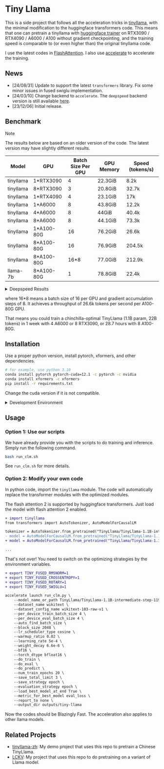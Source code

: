 # Tiny Llama

This is a side project that follows all the acceleration tricks in [tinyllama](https://github.com/jzhang38/TinyLlama), with the minimal modification to the huggingface transformers code. This means that one can pretrain a tinyllama with [huggingface trainer](https://github.com/huggingface/transformers/blob/main/examples/pytorch/language-modeling/run_clm.py) on RTX3090 / RTX4090 / A6000 / A100 without gradient checkpointing, and the training speed is comparable to (or even higher than) the original tinyllama code.

I use the latest codes in [FlashAttention](https://github.com/Dao-AILab/flash-attention/). I also use [accelerate](https://github.com/huggingface/accelerate) to accelerate the training.

## News
- [24/08/31] Update to support the latest  `transformers` library. Fix some minor issues in fused swiglu implementation.
- [24/03/10] Change backend to `accelerate`. The `deepspeed` backend version is still available [here](https://github.com/whyNLP/tinyllama/tree/1694ad94c51a6bf18fc159332944dcee03610798).
- [23/12/06] Initial release.

## Benchmark

> [!NOTE]
> The results below are based on an older version of the code. The latest version may have slightly different results.

| Model     | GPU        | Batch Size Per GPU | GPU Memory | Speed (tokens/s) |
| --------- | ---------- | ------------------ | ---------- | ---------------- |
| tinyllama | 1*RTX3090  | 4                  | 22.3GiB    | 8.2k             |
| tinyllama | 8*RTX3090  | 3                  | 20.8GiB    | 32.7k            |
| tinyllama | 1*RTX4090  | 4                  | 23.1GiB    | 17k              |
| tinyllama | 1*A6000    | 8                  | 43.8GiB    | 12.2k            |
| tinyllama | 4*A6000    | 8                  | 44GiB      | 40.4k            |
| tinyllama | 8*A6000    | 8                  | 44.1GiB    | 73.3k            |
| tinyllama | 1*A100-80G | 16                 | 76.2GiB    | 26.6k            |
| tinyllama | 8*A100-80G | 16                 | 76.9GiB    | 204.5k           |
| tinyllama | 8*A100-80G | 16*8               | 77.0GiB    | 212.9k           |
| llama-7b  | 8*A100-80G | 1                  | 78.8GiB    | 22.4k            |

<details>
<summary>Deepspeed Results</summary>

| Model     | GPU        | Batch Size Per GPU | GPU Memory | Speed (tokens/s) |
| --------- | ---------- | ------------------ | ---------- | ---------------- |
| tinyllama | 8*RTX3090  | 4                  | 16.3G      | 36k              |
| tinyllama | 4*A6000    | 8                  | 30G        | 35k              |
| tinyllama | 4*A6000    | 12                 | 39G        | 40k              |
| tinyllama | 8*A40      | 8                  | 30G        | 86k              |
| tinyllama | 8*A40      | 12                 | 39G        | 92k              |
| llama-7b  | 8*A40      | 1                  | 39.5G      | 4.7k             |
| llama-7b  | 8*A100-80G | 4                  | 60G        | 18k              |
</details>

where 16*8 means a batch size of 16 per GPU and gradient accumulation steps of 8. It achieves a throughput of 26.6k tokens per second per A100-80G GPU.

That means you could train a chinchilla-optimal TinyLlama (1.1B param, 22B tokens) in 1 week with 4 A6000 or 8 RTX3090, or 28.7 hours with 8 A100-80G.

## Installation

Use a proper python version, install pytorch, xformers, and other dependencies.

```sh
# for example, use python 3.10
conda install pytorch pytorch-cuda=12.1 -c pytorch -c nvidia
conda install xformers -c xformers
pip install -r requirements.txt
```

Change the cuda version if it is not compatible.

<details>
<summary>Development Environment</summary>

The current implementation is developed using python 3.12.4.

```sh
# install pytorch
conda install pytorch==2.5.0 pytorch-cuda=12.1 -c pytorch-nightly -c nvidia

# install xFormers
# (Optional) Makes the build much faster
pip install ninja
# Set TORCH_CUDA_ARCH_LIST if running and building on different GPU types
pip install -v -U git+https://github.com/facebookresearch/xformers.git@main#egg=xformers
# (this can take dozens of minutes)

# install other dependencies like transformers, accelerate, etc.
pip install -r requirements.txt
```

> [!NOTE]
> I am using pytorch nightly build since I want to use FlexAttention. Feel free to use the stable version of [PyTorch](https://pytorch.org/get-started/locally/). If so, you can install [xFormers](https://github.com/facebookresearch/xformers) by `conda install xformers -c xformers`.

</details>

## Usage

### Option 1: Use our scripts

We have already provide you with the scripts to do training and inference. Simply run the following command.

```sh
bash run_clm.sh
```

See `run_clm.sh` for more details.

### Option 2: Modify your own code

In python code, import the `tinyllama` module. The code will automatically replace the transformer modules with the optimized modules.

The flash attention 2 is supported by huggingface transformers. Just load the model with flash attention 2 enabled.

```diff
+ import tinyllama
from transformers import AutoTokenizer, AutoModelForCausalLM

tokenizer = AutoTokenizer.from_pretrained("TinyLlama/TinyLlama-1.1B-intermediate-step-1195k-token-2.5T")
- model = AutoModelForCausalLM.from_pretrained("TinyLlama/TinyLlama-1.1B-intermediate-step-1195k-token-2.5T")
+ model = AutoModelForCausalLM.from_pretrained("TinyLlama/TinyLlama-1.1B-intermediate-step-1195k-token-2.5T", attn_implementation="flash_attention_2")

...
```

That's not over! You need to switch on the optimizing strategies by the environment variables. 

```diff
+ export TINY_FUSED_RMSNORM=1
+ export TINY_FUSED_CROSSENTROPY=1
+ export TINY_FUSED_ROTARY=1
+ export TINY_FUSED_SWIGLU=1

accelerate launch run_clm.py \
    --model_name_or_path TinyLlama/TinyLlama-1.1B-intermediate-step-1195k-token-2.5T \
    --dataset_name wikitext \
    --dataset_config_name wikitext-103-raw-v1 \
    --per_device_train_batch_size 4 \
    --per_device_eval_batch_size 4 \
    --auto_find_batch_size \
    --block_size 2048 \
    --lr_scheduler_type cosine \
    --warmup_ratio 0.02 \
    --learning_rate 5e-4 \
    --weight_decay 6.6e-6 \
    --bf16 \
    --torch_dtype bfloat16 \
    --do_train \
    --do_eval \
    --do_predict \
    --num_train_epochs 20 \
    --save_total_limit 3 \
    --save_strategy epoch \
    --evaluation_strategy epoch \
    --load_best_model_at_end True \
    --metric_for_best_model eval_loss \
    --report_to none \
    --output_dir outputs/tiny-llama
```

Now the codes should be Blazingly Fast. The acceleration also applies to other llama models.


## Related Projects
- [tinyllama-zh](https://github.com/whyNLP/tinyllama-zh): My demo project that uses this repo to pretrain a Chinese TinyLlama.
- [LCKV](https://github.com/whyNLP/LCKV): My project that uses this repo to do pretraining on a variant of Llama model.
